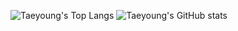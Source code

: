 <!--
**Taeyoung1005/Taeyoung1005** is a ✨ _special_ ✨ repository because its `README.md` (this file) appears on your GitHub profile.

Here are some ideas to get you started:

- 🔭 I’m currently working on ...
- 🌱 I’m currently learning ...
- 👯 I’m looking to collaborate on ...
- 🤔 I’m looking for help with ...
- 💬 Ask me about ...
- 📫 How to reach me: ...
- 😄 Pronouns: ...
- ⚡ Fun fact: ...
-->
![Taeyoung's Top Langs](https://github-readme-stats.vercel.app/api/top-langs/?username=Taeyoung1005&layout=compact&theme=tokyonight)
![Taeyoung's GitHub stats](https://github-readme-stats.vercel.app/api?username=Taeyoung1005&show_icons=true&theme=radical)
